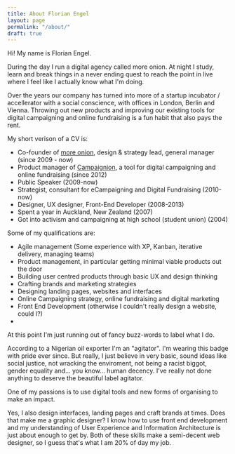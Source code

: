 ```yaml
---
title: About Florian Engel
layout: page
permalink: "/about/"
draft: true
---
```

Hi!
My name is Florian Engel.

During the day I run a digital agency called more onion. At night I study, learn and break things in a never ending quest to reach the point in live where I feel like I actually know what I'm doing.

Over the years our company has turned into more of a startup incubator / accellerator with a social conscience, with offices in London, Berlin and Vienna. Throwing out new products and improving our existing tools for digital campaigning and online fundraising is a fun habit that also pays the rent.


My short verison of a CV is:
* Co-founder of [more onion](http://www.more-onion.com), design & strategy lead, general manager (since 2009 - now)
* Product manager of [Campaignion](http://www.campaignion.org), a tool for digital campaigning and online fundraising (since 2012)
* Public Speaker (2009-now)
* Strategist, consultant for eCampaigning and Digital Fundraising (2010-now)
* Designer, UX designer, Front-End Developer (2008-2013)
* Spent a year in Auckland, New Zealand (2007)
* Got into activism and campaigning at high school (student union) (2004)


Some of my qualifications are:
* Agile management (Some experience with XP, Kanban, iterative delivery, managing teams)
* Product management, in particular getting minimal viable products out the door
* Building user centred products through basic UX and design thinking
* Crafting brands and marketing strategies
* Designing landing pages, websites and interfaces
* Online Campaigning strategy, online fundraising and digital marketing
* Front End Development (otherwise I couldn't really design a website, could I?)
* 

At this point I'm just running out of fancy buzz-words to label what I do.

According to a Nigerian oil exporter I'm an "agitator".
I'm wearing this badge with pride ever since. But really, I just believe in very basic, sound ideas like social justice, not wracking the enviroment, not being a racist biggot, gender equality and... you know... human decency. I've really not done anything to deserve the beautiful label agitator.


One of my passions is to use digital tools and new forms of organising to make an impact. 

Yes, I also design interfaces, landing pages and craft brands at times. Does that make me a graphic designer?
I know how to use front end development and my understanding of User Experience and Information Architecture is just about enough to get by. Both of these skills make a semi-decent web designer, so I guess that's what I am 20% of day my job.




